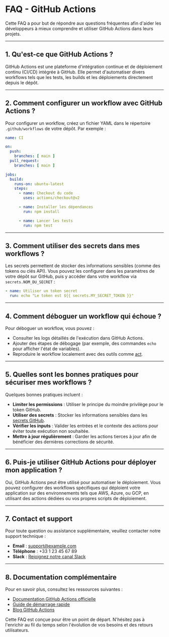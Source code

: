 # FAQ - GitHub Actions

Cette FAQ a pour but de répondre aux questions fréquentes afin d'aider les développeurs à mieux comprendre et utiliser GitHub Actions dans leurs projets.

---

## 1. Qu'est-ce que GitHub Actions ?

GitHub Actions est une plateforme d'intégration continue et de déploiement continu (CI/CD) intégrée à GitHub. Elle permet d'automatiser divers workflows tels que les tests, les builds et les déploiements directement depuis le dépôt.

---

## 2. Comment configurer un workflow avec GitHub Actions ?

Pour configurer un workflow, créez un fichier YAML dans le répertoire `.github/workflows` de votre dépôt. Par exemple :

```yaml
name: CI

on:
  push:
    branches: [ main ]
  pull_request:
    branches: [ main ]

jobs:
  build:
    runs-on: ubuntu-latest
    steps:
      - name: Checkout du code
        uses: actions/checkout@v2

      - name: Installer les dépendances
        run: npm install

      - name: Lancer les tests
        run: npm test
```

---

## 3. Comment utiliser des secrets dans mes workflows ?

Les secrets permettent de stocker des informations sensibles (comme des tokens ou clés API). Vous pouvez les configurer dans les paramètres de votre dépôt sur GitHub, puis y accéder dans votre workflow via `secrets.NOM_DU_SECRET` :

```yaml
- name: Utiliser un token secret
  run: echo "Le token est ${{ secrets.MY_SECRET_TOKEN }}"
```

---

## 4. Comment déboguer un workflow qui échoue ?

Pour déboguer un workflow, vous pouvez :
- Consulter les logs détaillés de l'exécution dans GitHub Actions.
- Ajouter des étapes de débogage (par exemple, des commandes `echo` pour afficher l'état de variables).
- Reproduire le workflow localement avec des outils comme [act](https://github.com/nektos/act).

---

## 5. Quelles sont les bonnes pratiques pour sécuriser mes workflows ?

Quelques bonnes pratiques incluent :
- **Limiter les permissions** : Utiliser le principe du moindre privilège pour le token GitHub.
- **Utiliser des secrets** : Stocker les informations sensibles dans les [secrets GitHub](https://docs.github.com/en/actions/security-guides/encrypted-secrets).
- **Vérifier les inputs** : Valider les entrées et le contexte des actions pour éviter toute exécution non souhaitée.
- **Mettre à jour régulièrement** : Garder les actions tierces à jour afin de bénéficier des dernières corrections de sécurité.

---

## 6. Puis-je utiliser GitHub Actions pour déployer mon application ?

Oui, GitHub Actions peut être utilisé pour automatiser le déploiement. Vous pouvez configurer des workflows spécifiques qui déploient votre application sur des environnements tels que AWS, Azure, ou GCP, en utilisant des actions dédiées ou vos propres scripts de déploiement.

---

## 7. Contact et support

Pour toute question ou assistance supplémentaire, veuillez contacter notre support technique :

- **Email** : support@example.com
- **Téléphone** : +33 1 23 45 67 89
- **Slack** : [Rejoignez notre canal Slack](https://example.slack.com)

---

## 8. Documentation complémentaire

Pour en savoir plus, consultez les ressources suivantes :

- [Documentation GitHub Actions officielle](https://docs.github.com/en/actions)
- [Guide de démarrage rapide](https://docs.github.com/en/actions/quickstart)
- [Blog GitHub Actions](https://github.blog/changelog/)

Cette FAQ est conçue pour être un point de départ. N'hésitez pas à l'enrichir au fil du temps selon l'évolution de vos besoins et des retours utilisateurs.